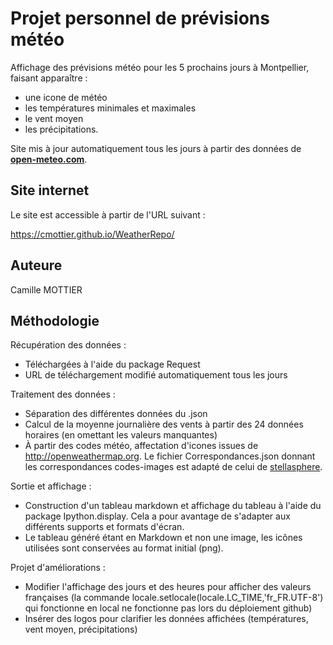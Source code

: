 # Projet personnel de prévisions météo

Affichage des prévisions météo pour les 5 prochains jours à Montpellier, faisant apparaître : 
+ une icone de météo
+ les températures minimales et maximales
+ le vent moyen
+ les précipitations. 
  
Site mis à jour automatiquement tous les jours à partir des données de [**open-meteo.com**](https://open-meteo.com/en/docs/meteofrance-api).

## Site internet

Le site est accessible à partir de l'URL suivant :

<https://cmottier.github.io/WeatherRepo/>

## Auteure

Camille MOTTIER 

## Méthodologie

Récupération des données :
+ Téléchargées à l'aide du package Request
+ URL de téléchargement modifié automatiquement tous les jours

Traitement des données :
+ Séparation des différentes données du .json
+ Calcul de la moyenne journalière des vents à partir des 24 données horaires (en omettant les valeurs manquantes)
+ À partir des codes météo, affectation d'icones issues de <http://openweathermap.org>. Le fichier Correspondances.json donnant les correspondances codes-images est adapté de celui de [stellasphere](https://gist.github.com/stellasphere/9490c195ed2b53c707087c8c2db4ec0c).

Sortie et affichage :
+ Construction d'un tableau markdown et affichage du tableau à l'aide du package Ipython.display. Cela a pour avantage de s'adapter aux différents supports et formats d'écran.
+ Le tableau généré étant en Markdown et non une image, les icônes utilisées sont conservées au format initial (png).

Projet d'améliorations :
+ Modifier l'affichage des jours et des heures pour afficher des valeurs françaises (la commande locale.setlocale(locale.LC_TIME,'fr_FR.UTF-8') qui fonctionne en local ne fonctionne pas lors du déploiement github)
+ Insérer des logos pour clarifier les données affichées (températures, vent moyen, précipitations)